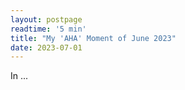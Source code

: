 ```yaml
---
layout: postpage
readtime: '5 min'
title: "My 'AHA' Moment of June 2023"
date: 2023-07-01
---
```


<span class="dropcap">I</span>n ...
